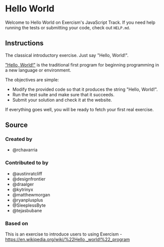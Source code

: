 # Hello World

Welcome to Hello World on Exercism's JavaScript Track.
If you need help running the tests or submitting your code, check out `HELP.md`.

## Instructions

The classical introductory exercise.
Just say "Hello, World!".

["Hello, World!"][hello-world] is the traditional first program for beginning programming in a new language or environment.

The objectives are simple:

- Modify the provided code so that it produces the string "Hello, World!".
- Run the test suite and make sure that it succeeds.
- Submit your solution and check it at the website.

If everything goes well, you will be ready to fetch your first real exercise.

[hello-world]: https://en.wikipedia.org/wiki/%22Hello,_world!%22_program

## Source

### Created by

- @rchavarria

### Contributed to by

- @austinratcliff
- @designfrontier
- @draalger
- @kytrinyx
- @matthewmorgan
- @ryanplusplus
- @SleeplessByte
- @tejasbubane

### Based on

This is an exercise to introduce users to using Exercism - https://en.wikipedia.org/wiki/%22Hello,_world!%22_program
